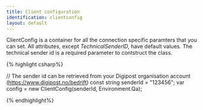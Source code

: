 ```yaml
---
title: Client configuration
identification: clientconfig
layout: default
---
```


ClientConfig is a container for all the connection specific paramters that you can set. All attributes, except _TechnicalSenderID_, have default values.  The technical sender id is a required parameter to contstruct the class.

{% highlight csharp%}

 // The sender id can be retrieved from your Digipost organisation account (https://www.digipost.no/bedrift)
const string senderId = "123456";
var config = new ClientConfig(senderId, Environment.Qa);

{% endhighlight%}